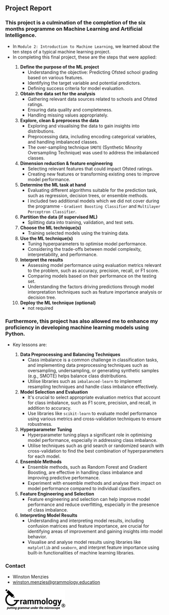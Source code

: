 ## Project Report

### This project is a culmination of the completion of the six months programme on Machine Learning and Artificial Intelligence.
- In <code>Module 2: Introduction to Machine Learning</code>, we learned about the ten steps of a typical machine learning project.
- In completing this final project, these are the steps that were applied:
   <p>
    <ol type="1">
     <li><b>Define the purpose of the ML project</b>
     <ul>
       <li>Understanding the objective: Predicting Ofsted school grading based on various features.</li>
       <li>Identifying the target variable and potential predictors.</li>
       <li>Defining success criteria for model evaluation.</li>
     </ul>
     </li>
     <li><b>Obtain the data set for the analysis</b>
     <ul>
       <li>Gathering relevant data sources related to schools and Ofsted ratings.</li>
       <li>Ensuring data quality and completeness.</li>
       <li>Handling missing values appropriately.</li>
     </ul>
     </li>
     <li><b>Explore, clean & preprocess the data</b>
     <ul>
       <li>Exploring and visualising the data to gain insights into distributions.</li>
       <li>Preprocessing data, including encoding categorical variables, and handling imbalanced classes.</li>
       <li>The over-sampling technique <code>SMOTE</code> (Synthetic Minority Oversampling Technique) was used to address the imbalanced classes.</li>
     </ul>
     </li>
     <li><b>Dimension reduction & feature engineering</b>
     <ul>
       <li>Selecting relevant features that could impact Ofsted ratings.</li>
       <li>Creating new features or transforming existing ones to improve model performance.</li>
     </ul>
     </li>
     <li><b>Determine the ML task at hand</b>
     <ul>
       <li>Evaluating different algorithms suitable for the prediction task, such as regression, decision trees, or ensemble methods.</li>
       <li>I included two additional models which we did not cover during the programme - <code>Gradient Boosting Classifier</code> and <code>Multilayer Perceptron Classifier</code>.</li>
     </ul>
     </li>
     <li><b>Partition the data (if supervised ML)</b>
     <ul>
       <li>Splitting data into training, validation, and test sets.</li>
     </ul>
     </li>
     <li><b>Choose the ML technique(s)</b>
     <ul>
       <li>Training selected models using the training data.</li>
     </ul>
     </li>
     <li><b>Use the ML technique(s)</b>
     <ul>
       <li>Tuning hyperparameters to optimise model performance.</li>
       <li>Considering the trade-offs between model complexity, interpretability, and performance.</li>
     </ul>
     </li>
     <li><b>Interpret the results</b>
     <ul>
       <li>Assessing model performance using evaluation metrics relevant to the problem, such as accuracy, precision, recall, or F1 score.</li>
       <li>Comparing models based on their performance on the testing set.</li>
       <li>Understanding the factors driving predictions through model interpretation techniques such as feature importance analysis or decision tree.</li>
     </ul>
     </li>
     <li><b>Deploy the ML technique (optional)</b>
     <ul>
       <li>not required</li>
     </ul>
     </li>
    </ol>
   </p>

### Furthermore, this project has also allowed me to enhance my proficiency in developing machine learning models using Python.
- Key lessons are:
   <p>
    <ol type="1">
     <li><b>Data Preprocessing and Balancing Techniques</b>
     <ul>
       <li>Class imbalance is a common challenge in classification tasks, and implementing data preprocessing techniques such as oversampling, undersampling, or generating synthetic samples (e.g., SMOTE) helps balance class distributions.</li>
       <li>Utilise libraries such as <code>imbalanced-learn</code> to implement resampling techniques and handle class imbalance effectively.</li>
     </ul>
     </li>
     <li><b>Model Selection and Evaluation</b>
     <ul>
       <li>It's crucial to select appropriate evaluation metrics that account for class imbalance, such as F1 score, precision, and recall, in addition to accuracy.</li>
       <li>Use libraries like <code>scikit-learn</code> to evaluate model performance using various metrics and cross-validation techniques to ensure robustness.</li>
     </ul>
     </li>
     <li><b>Hyperparameter Tuning</b>
     <ul>
       <li>Hyperparameter tuning plays a significant role in optimising model performance, especially in addressing class imbalance.</li>
       <li>Utilise techniques such as grid search or randomized search with cross-validation to find the best combination of hyperparameters for each model.</li>
     </ul>
     </li>
     <li><b>Ensemble Methods</b>
     <ul>
       <li>Ensemble methods, such as Random Forest and Gradient Boosting, are effective in handling class imbalance and improving predictive performance.</li>
       <li>Experiment with ensemble methods and analyse their impact on model performance compared to individual classifiers.</li>
     </ul>
     </li>
     <li><b>Feature Engineering and Selection</b>
     <ul>
       <li>Feature engineering and selection can help improve model performance and reduce overfitting, especially in the presence of class imbalance.</li>
     </ul>
     </li>
     <li><b>Interpreting Model Results</b>
     <ul>
       <li>Understanding and interpreting model results, including confusion matrices and feature importance, are crucial for identifying areas of improvement and gaining insights into model behavior.</li>
       <li>Visualise and analyse model results using libraries like <code>matplotlib</code> and <code>seaborn</code>, and interpret feature importance using built-in functionalities of machine learning libraries.</li>
     </ul>
     </li>
    </ol>
   </p>

### Contact

- Winston Menzies
- winston.menzies@grammology.education
<div align="left">
  <img src="https://github.com/wrm65/Capstone-Project-2024/blob/main/images/email_logo-01_190x65.png">
</div>

